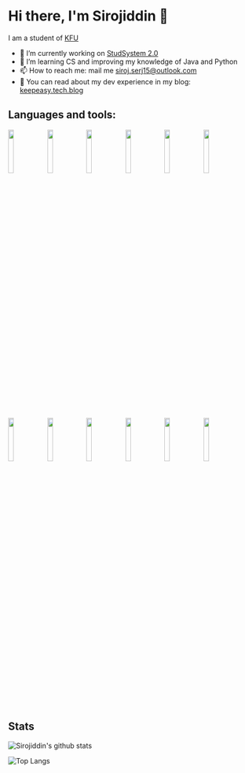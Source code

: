# Hi there, I'm Sirojiddin 👋
I am a student of [KFU](https://kpfu.ru)
- 🔭 I’m currently working on [StudSystem 2.0](https://github.com/SirojiddinSaidmurodov/StudSystem-2.0)
- 🌱 I’m learning CS and improving my knowledge of Java and Python
- 📫 How to reach me: mail me siroj.serj15@outlook.com
- 📰 You can read about my dev experience in my blog: [keepeasy.tech.blog](https://keepeasy.tech.blog)
<!--
**SirojiddinSaidmurodov/SirojiddinSaidmurodov** is a ✨ _special_ ✨ repository because its `README.md` (this file) appears on your GitHub profile.

Here are some ideas to get you started:

- 🔭 I’m currently working on ...
- 🌱 I’m currently learning ...
- 👯 I’m looking to collaborate on ...
- 🤔 I’m looking for help with ...
- 💬 Ask me about ...
- 📫 How to reach me: ...
- 😄 Pronouns: ...
- ⚡ Fun fact: ...
-->

## Languages and tools:
<p>
<img width=15% src="https://www.vectorlogo.zone/logos/java/java-ar21.svg">
<img width=15% src="https://www.vectorlogo.zone/logos/python/python-ar21.svg">
<img width=15% src="https://www.vectorlogo.zone/logos/mysql/mysql-ar21.svg">
<img width=15% src="https://www.vectorlogo.zone/logos/jupyter/jupyter-ar21.svg">
<img width=15% src="https://upload.wikimedia.org/wikipedia/commons/0/0b/Maven_logo.svg">
<img width=15% src="https://www.vectorlogo.zone/logos/git-scm/git-scm-ar21.svg"><br>
<img width=15% src="https://www.vectorlogo.zone/logos/opencv/opencv-ar21.svg">
<img width=15% src="https://www.vectorlogo.zone/logos/ubuntu/ubuntu-ar21.svg">
<img width=15% src="https://www.vectorlogo.zone/logos/gnu_bash/gnu_bash-official.svg">
<img width=15% src="https://www.vectorlogo.zone/logos/w3_html5/w3_html5-ar21.svg">
<img width=15% src="https://www.vectorlogo.zone/logos/jetbrains/jetbrains-ar21.svg">
<img width=15% src="https://www.vectorlogo.zone/logos/visualstudio_code/visualstudio_code-ar21.svg">
</p>

<h2>Stats</h2>

<!-- Your github readme stats
You can use this api: https://github.com/anuraghazra/github-readme-stats
-->
![Sirojiddin's github stats](https://github-readme-stats.vercel.app/api?username=sirojiddinsaidmurodov&count_private=true&show_icons=true)

![Top Langs](https://github-readme-stats.vercel.app/api/top-langs/?username=sirojiddinsaidmurodov&layout=compact&hide=html,css)